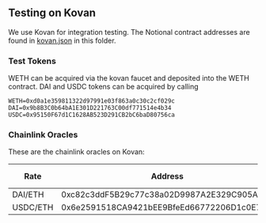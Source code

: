 ## Testing on Kovan

We use Kovan for integration testing. The Notional contract addresses are found in [kovan.json](kovan.json) in this folder.

### Test Tokens

WETH can be acquired via the kovan faucet and deposited into the WETH contract. DAI and USDC tokens can be acquired by calling 

```
WETH=0xd0a1e359811322d97991e03f863a0c30c2cf029c
DAI=0x9b8B3C0b64bA1E301D221763C00df771514e4b34
USDC=0x95150F67d1C1628AB523D291CB2bC6baD80756ca
```

### Chainlink Oracles

These are the chainlink oracles on Kovan:

| Rate       | Address                                    | Default Rate | Decimals |
|------------|--------------------------------------------|--------------|---------:|
| DAI/ETH    | 0xc82c3ddF5B29c77c38a02D9987A2E329C905A861 | 0.01e18      | 18       |
| USDC/ETH   | 0x6e2591518CA9421bEE9BfeEd66772206D1c0E7CF | 0.01e6       | 6        |




